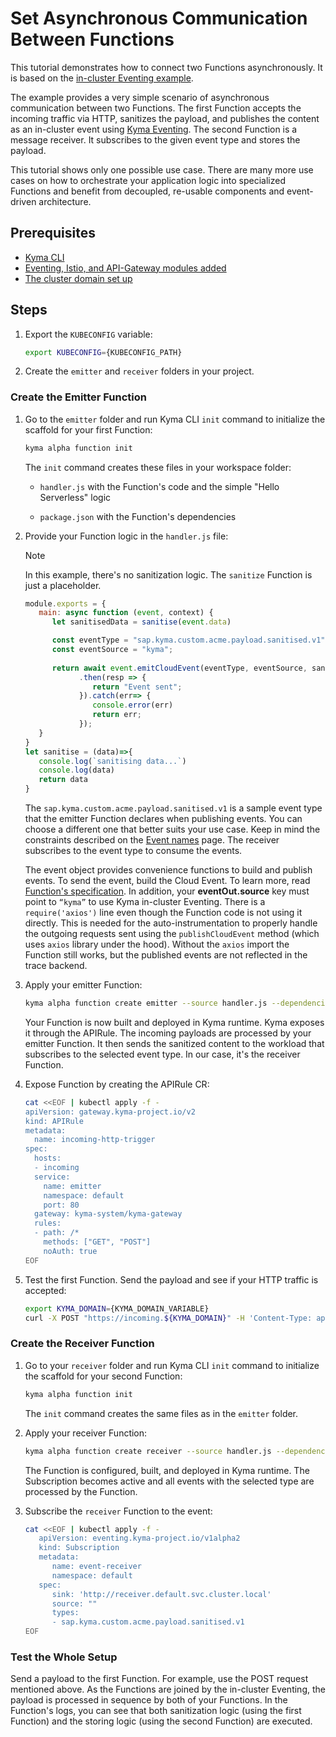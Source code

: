 # Set Asynchronous Communication Between Functions

This tutorial demonstrates how to connect two Functions asynchronously. It is based on the [in-cluster Eventing example](https://github.com/kyma-project/serverless/tree/main/examples/incluster_eventing).

The example provides a very simple scenario of asynchronous communication between two Functions. The first Function accepts the incoming traffic via HTTP, sanitizes the payload, and publishes the content as an in-cluster event using [Kyma Eventing](https://kyma-project.io/docs/kyma/latest/01-overview/eventing/).
The second Function is a message receiver. It subscribes to the given event type and stores the payload.

This tutorial shows only one possible use case. There are many more use cases on how to orchestrate your application logic into specialized Functions and benefit from decoupled, re-usable components and event-driven architecture.

## Prerequisites

- [Kyma CLI](https://github.com/kyma-project/cli)
- [Eventing, Istio, and API-Gateway modules added](https://kyma-project.io/#/02-get-started/01-quick-install)
- [The cluster domain set up](https://kyma-project.io/#/api-gateway/user/tutorials/01-10-setup-custom-domain-for-workload)
  
## Steps

1. Export the `KUBECONFIG` variable:

   ```bash
   export KUBECONFIG={KUBECONFIG_PATH}
   ```

2. Create the `emitter` and `receiver` folders in your project.

### Create the Emitter Function

1. Go to the `emitter` folder and run Kyma CLI `init` command to initialize the scaffold for your first Function:

   ```bash
   kyma alpha function init
   ```

   The `init` command creates these files in your workspace folder:

   - `handler.js` with the Function's code and the simple "Hello Serverless" logic
  
   - `package.json` with the Function's dependencies

2. Provide your Function logic in the `handler.js` file:

   > [!NOTE]
   > In this example, there's no sanitization logic. The `sanitize` Function is just a placeholder.

   ```js
   module.exports = {
      main: async function (event, context) {
         let sanitisedData = sanitise(event.data)

         const eventType = "sap.kyma.custom.acme.payload.sanitised.v1";
         const eventSource = "kyma";
         
         return await event.emitCloudEvent(eventType, eventSource, sanitisedData)
               .then(resp => {
                  return "Event sent";
               }).catch(err=> {
                  console.error(err)
                  return err;
               });
      }
   }
   let sanitise = (data)=>{
      console.log(`sanitising data...`)
      console.log(data)
      return data
   }
   ```

   The `sap.kyma.custom.acme.payload.sanitised.v1` is a sample event type that the emitter Function declares when publishing events. You can choose a different one that better suits your use case. Keep in mind the constraints described on the [Event names](https://kyma-project.io/docs/kyma/latest/05-technical-reference/evnt-01-event-names/) page. The receiver subscribes to the event type to consume the events.

   The event object provides convenience functions to build and publish events. To send the event, build the Cloud Event. To learn more, read [Function's specification](../technical-reference/07-70-function-specification.md#event-object-sdk). In addition, your **eventOut.source** key must point to `“kyma”` to use Kyma in-cluster Eventing.
   There is a `require('axios')` line even though the Function code is not using it directly. This is needed for the auto-instrumentation to properly handle the outgoing requests sent using the `publishCloudEvent` method (which uses `axios` library under the hood). Without the `axios` import the Function still works, but the published events are not reflected in the trace backend.

3. Apply your emitter Function:

   ```bash
   kyma alpha function create emitter --source handler.js --dependencies package.json
   ```

   Your Function is now built and deployed in Kyma runtime. Kyma exposes it through the APIRule. The incoming payloads are processed by your emitter Function. It then sends the sanitized content to the workload that subscribes to the selected event type. In our case, it's the receiver Function.

4. Expose Function by creating the APIRule CR:

   ```bash
   cat <<EOF | kubectl apply -f -
   apiVersion: gateway.kyma-project.io/v2
   kind: APIRule
   metadata:
     name: incoming-http-trigger
   spec:
     hosts:
     - incoming
     service:
       name: emitter
       namespace: default
       port: 80
     gateway: kyma-system/kyma-gateway
     rules:
     - path: /*
       methods: ["GET", "POST"]
       noAuth: true
   EOF
   ```

5. Test the first Function. Send the payload and see if your HTTP traffic is accepted:

   ```bash
   export KYMA_DOMAIN={KYMA_DOMAIN_VARIABLE}
   curl -X POST "https://incoming.${KYMA_DOMAIN}" -H 'Content-Type: application/json' -d '{"foo":"bar"}'
   ```

### Create the Receiver Function

1. Go to your `receiver` folder and run Kyma CLI `init` command to initialize the scaffold for your second Function:

   ```bash
   kyma alpha function init
   ```

   The `init` command creates the same files as in the `emitter` folder.

3. Apply your receiver Function:

   ```bash
   kyma alpha function create receiver --source handler.js --dependencies package.json
   ```

   The Function is configured, built, and deployed in Kyma runtime. The Subscription becomes active and all events with the selected type are processed by the Function.  

2. Subscribe the `receiver` Function to the event:  

   ```bash
   cat <<EOF | kubectl apply -f -
      apiVersion: eventing.kyma-project.io/v1alpha2
      kind: Subscription
      metadata:
         name: event-receiver
         namespace: default
      spec:
         sink: 'http://receiver.default.svc.cluster.local'
         source: ""
         types:
         - sap.kyma.custom.acme.payload.sanitised.v1
   EOF
   ```

### Test the Whole Setup

Send a payload to the first Function. For example, use the POST request mentioned above. As the Functions are joined by the in-cluster Eventing, the payload is processed in sequence by both of your Functions.
In the Function's logs, you can see that both sanitization logic (using the first Function) and the storing logic (using the second Function) are executed.
